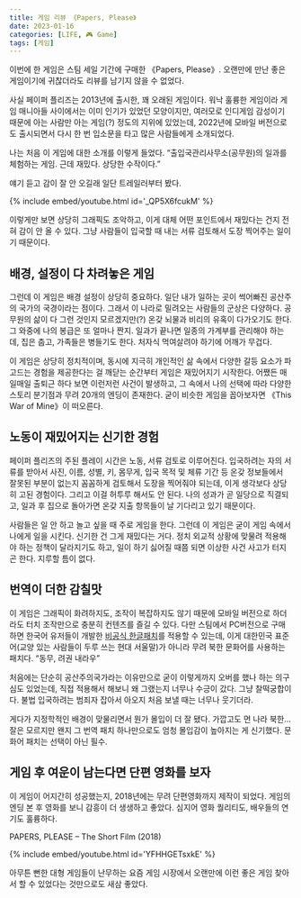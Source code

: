 ```yaml
---
title: 게임 리뷰 《Papers, Please》
date: 2023-01-16
categories: [LIFE, 🎮 Game]
tags: [게임]
---
```


이번에 한 게임은 스팀 세일 기간에 구매한 《Papers, Please》. 오랜만에 만난 좋은 게임이기에 귀찮더라도 리뷰를 남기지 않을 수 없었다.

사실 페이퍼 플리즈는 2013년에 출시한, 꽤 오래된 게임이다. 워낙 훌륭한 게임이라 게임 매니아들 사이에서는 이미 인기가 있었던 모양이지만, 여러모로 인디게임 감성이기 때문에 아는 사람만 아는 게임(?) 정도의 지위에 있었는데, 2022년에 모바일 버전으로도 출시되면서 다시 한 번 입소문을 타고 많은 사람들에게 소개되었다.

나는 처음 이 게임에 대한 소개를 이렇게 들었다. “출입국관리사무소(공무원)의 일과를 체험하는 게임. 근데 재밌다. 상당한 수작이다.”

얘기 듣고 감이 잘 안 오길래 일단 트레일러부터 봤다.

{% include embed/youtube.html id='_QP5X6fcukM' %}

이렇게만 보면 상당히 그래픽도 조악하고, 이게 대체 어떤 포인트에서 재밌다는 건지 전혀 감이 안 올 수 있다. 그냥 사람들이 입국할 때 내는 서류 검토해서 도장 찍어주는 일이기 때문이다.

## 배경, 설정이 다 차려놓은 게임

그런데 이 게임은 배경 설정이 상당히 중요하다. 일단 내가 일하는 곳이 썩어빠진 공산주의 국가의 국경이라는 점이다. 그래서 이 나라로 밀려오는 사람들의 군상은 다양하다. 공무원의 삶이 다 그런 것인지 모르겠지만(?) 온갖 뇌물과 비리의 유혹이 다가오기도 한다. 그 와중에 나의 봉급은 또 얼마나 짠지. 일과가 끝나면 일종의 가계부를 관리해야 하는데, 집은 춥고, 가족들은 병들기도 한다. 처자식 먹여살려야 하기에 어깨가 무겁다.

이 게임은 상당히 정치적이며, 동시에 지극히 개인적인 삶 속에서 다양한 갈등 요소가 파고드는 경험을 제공한다는 걸 깨닫는 순간부터 게임은 재밌어지기 시작한다. 어쨌든 매일매일 출퇴근 하다 보면 이런저런 사건이 발생하고, 그 속에서 나의 선택에 따라 다양한 스토리 분기점과 무려 20개의 엔딩이 존재한다. 굳이 비슷한 게임을 꼽아보자면 《This War of Mine》이 떠오른다.

## 노동이 재밌어지는 신기한 경험

페이퍼 플리즈의 주된 플레이 시간은 노동, 서류 검토로 이루어진다. 입국하려는 자의 서류를 받아서 사진, 이름, 성별, 키, 몸무게, 입국 목적 및 체류 기간 등 온갖 정보들에서 잘못된 부분이 없는지 꼼꼼하게 검토해서 도장을 찍어줘야 되는데, 이게 생각보다 상당히 고된 경험이다. 그리고 이걸 허투루 해서도 안 된다. 나의 성과가 곧 일당으로 직결되고, 일과 후 집으로 돌아가면 온갖 지출 항목들이 날 기다리고 있기 때문이다.

사람들은 일 안 하고 놀고 싶을 때 주로 게임을 한다. 그런데 이 게임은 굳이 게임 속에서 나에게 일을 시킨다. 신기한 건 그게 재밌다는 거다. 정치 외교적 상황에 맞물려 적용해야 하는 정책이 달라지기도 하고, 일이 하기 싫어질 때쯤 되면 이상한 사건 사고가 터지곤 한다. 지루할 틈이 없다.

## 번역이 더한 감칠맛

이 게임은 그래픽이 화려하지도, 조작이 복잡하지도 않기 때문에 모바일 버전으로 하더라도 터치 조작만으로 충분히 컨텐츠를 즐길 수 있다. 다만 스팀에서 PC버전으로 구매하면 한국어 유저들이 개발한 [비공식 한글패치](https://steamcommunity.com/sharedfiles/filedetails/?id=349213184)를 적용할 수 있는데, 이게 대한민국 표준어(교양 있는 사람들이 두루 쓰는 현대 서울말)가 아니라 무려 북한 문화어를 사용하는 패치다. “동무, 려권 내라우”

처음에는 단순히 공산주의국가라는 이유만으로 굳이 이렇게까지 오버를 했나 하는 의구심도 있었는데, 직접 적용해서 해보니 왜 그랬는지 너무나 수긍이 갔다. 그냥 찰떡궁합이다. 불법 입국하려는 범죄자 잡아서 아오지 처음 보낼 때는 너무나 웃기더라.

게다가 지정학적인 배경이 맞물리면서 뭔가 몰입이 더 잘 됐다. 가깝고도 먼 나라 북한… 잘은 모르지만 왠지 그 번역 패치 하나만으로도 엄청 몰입감이 높아지는 게 신기했다. 문화어 패치는 선택이 아닌 필수.

## 게임 후 여운이 남는다면 단편 영화를 보자

이 게임이 어지간히 성공했는지, 2018년에는 무려 단편영화까지 제작이 되었다. 게임의 엔딩 본 후 영화를 보니 감흥이 더 생생하고 좋았다. 심지어 영화 퀄리티도, 배우들의 연기도 훌륭하다.

PAPERS, PLEASE – The Short Film (2018)

{% include embed/youtube.html id='YFHHGETsxkE' %}

아무튼 뻔한 대형 게임들이 난무하는 요즘 게임 시장에서 오랜만에 이런 좋은 게임 찾아서 할 수 있었다는 것만으로도 새삼 좋았다.
